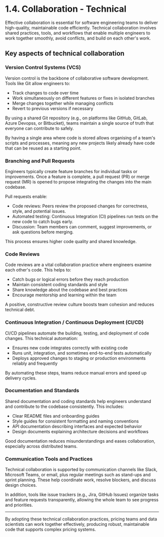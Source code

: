 # 1.4. Collaboration - Technical

Effective collaboration is essential for software engineering teams to deliver high-quality, maintainable code efficiently. Technical collaboration involves shared practices, tools, and workflows that enable multiple engineers to work together smoothly, avoid conflicts, and build on each other's work.

## Key aspects of technical collaboration

### Version Control Systems (VCS)

Version control is the backbone of collaborative software development. Tools like Git allow engineers to:

- Track changes to code over time
- Work simultaneously on different features or fixes in isolated branches
- Merge changes together while managing conflicts
- Revert to previous versions if necessary

By using a shared Git repository (e.g., on platforms like GitHub, GitLab, Azure Devopss, or Bitbucket), teams maintain a single source of truth that everyone can contribute to safely. 

By having a single area where code is stored allows organising of a team's scripts and processes, meaning any new projects likely already have code that can be reused as a starting point.

### Branching and Pull Requests

Engineers typically create feature branches for individual tasks or improvements. Once a feature is complete, a pull request (PR) or merge request (MR) is opened to propose integrating the changes into the main codebase.

Pull requests enable:

- Code reviews: Peers review the proposed changes for correctness, style, and potential issues.
- Automated testing: Continuous Integration (CI) pipelines run tests on the new code to catch bugs early.
- Discussion: Team members can comment, suggest improvements, or ask questions before merging.

This process ensures higher code quality and shared knowledge.

### Code Reviews

Code reviews are a vital collaboration practice where engineers examine each other's code. This helps to:

- Catch bugs or logical errors before they reach production
- Maintain consistent coding standards and style
- Share knowledge about the codebase and best practices
- Encourage mentorship and learning within the team

A positive, constructive review culture boosts team cohesion and reduces technical debt.

### Continuous Integration / Continuous Deployment (CI/CD)

CI/CD pipelines automate the building, testing, and deployment of code changes. This technical automation:

- Ensures new code integrates correctly with existing code
- Runs unit, integration, and sometimes end-to-end tests automatically
- Deploys approved changes to staging or production environments reliably and frequently

By automating these steps, teams reduce manual errors and speed up delivery cycles.

### Documentation and Standards

Shared documentation and coding standards help engineers understand and contribute to the codebase consistently. This includes:

- Clear README files and onboarding guides
- Style guides for consistent formatting and naming conventions
- API documentation describing interfaces and expected behavior
- Design documents explaining architecture decisions and workflows

Good documentation reduces misunderstandings and eases collaboration, especially across distributed teams.

### Communication Tools and Practices

Technical collaboration is supported by communication channels like Slack, Microsoft Teams, or email, plus regular meetings such as stand-ups and sprint planning. These help coordinate work, resolve blockers, and discuss design choices.

In addition, tools like issue trackers (e.g., Jira, GitHub Issues) organize tasks and feature requests transparently, allowing the whole team to see progress and priorities.

---

By adopting these technical collaboration practices, pricing teams and data scientists can work together effectively, producing robust, maintainable code that supports complex pricing systems.